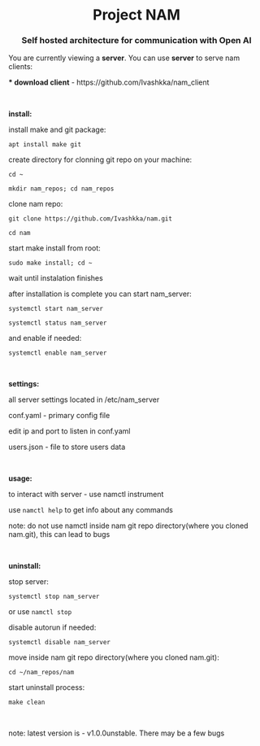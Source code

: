 <h1 align="center">Project NAM
<h3 align="center">Self hosted architecture for communication with Open AI</h3>
<p>You are currently viewing a <b>server</b>. You can use <b>server</b> to serve nam clients:</p>
<p><b>* download client</b>  -  https://github.com/Ivashkka/nam_client</p>
<br>
<p><b>install:</b></p>
<p>install make and git package:</p>
<p><code>apt install make git</code></p>
<p>create directory for clonning git repo on your machine:</p>
<p><code>cd ~</code></p>
<p><code>mkdir nam_repos; cd nam_repos</code></p>
<p>clone nam repo:</p>
<p><code>git clone https://github.com/Ivashkka/nam.git</code></p>
<p><code>cd nam</code></p>
<p>start make install from root:</p>
<p><code>sudo make install; cd ~</code></p>
<p>wait until instalation finishes</p>
<p>after installation is complete you can start nam_server:</p>
<p><code>systemctl start nam_server</code></p>
<p><code>systemctl status nam_server</code></p>
<p>and enable if needed:</p>
<p><code>systemctl enable nam_server</code></p>
<br>
<p><b>settings:</b></p>
<p>all server settings located in /etc/nam_server</p>
<p>conf.yaml - primary config file</p>
<p>edit ip and port to listen in conf.yaml</p>
<p>users.json - file to store users data</p>
<br>
<p><b>usage:</b></p>
<p>to interact with server - use namctl instrument</p>
<p>use <code>namctl help</code> to get info about any commands</p>
<p>note: do not use namctl inside nam git repo directory(where you cloned nam.git), this can lead to bugs</p>
<br>
<p><b>uninstall:</b></p>
<p>stop server:</p>
<p><code>systemctl stop nam_server</code></p>
<p>or use <code>namctl stop</code></p>
<p>disable autorun if needed:</p>
<p><code>systemctl disable nam_server</code></p>
<p>move inside nam git repo directory(where you cloned nam.git):</p>
<p><code>cd ~/nam_repos/nam</code></p>
<p>start uninstall process:</p>
<p><code>make clean</code></p>
<br>
<p>note: latest version is - v1.0.0unstable. There may be a few bugs</p>
